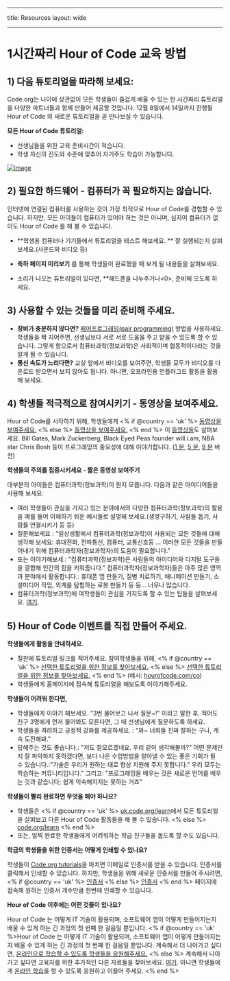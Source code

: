 * * *

title: Resources layout: wide

* * *

# 1시간짜리 Hour of Code 교육 방법

## 1) 다음 튜토리얼을 따라해 보세요:

Code.org는 나이에 상관없이 모든 학생들이 즐겁게 배울 수 있는 한 시간짜리 튜토리얼을 다양한 파트너들과 함께 만들어 제공할 것입니다. 12월 8일에서 14일까지 진행될 Hour of Code 의 새로운 튜토리얼을 곧 만나보실 수 있습니다.

**모든 Hour of Code 튜토리얼:**

  * 선생님들을 위한 교육 준비시간이 적습니다.
  * 학생 자신의 진도와 수준에 맞추어 자기주도 학습이 가능합니다.

[![image](http://code.org/images/tutorials.png)](http://code.org/learn)

## 2) 필요한 하드웨어 - 컴퓨터가 꼭 필요하지는 않습니다.

인터넷에 연결된 컴퓨터를 사용하는 것이 가장 최적으로 Hour of Code를 경험할 수 있습니다. 하지만, 모든 아이들이 컴퓨터가 있어야 하는 것은 아니며, 심지어 컴퓨터가 없이도 Hour of Code 를 해 볼 수 있습니다. 

  * **학생용 컴퓨터나 기기들에서 튜토리얼을 테스트 해보세요. ** 잘 실행되는지 살펴보세요.(사운드와 비디오 등)
  * **축하 페이지 미리보기** 를 통해 학생들이 완료했을 때 보게 될 내용들을 살펴보세요. 
  * 소리가 나오는 튜토리얼이 있다면, **헤드폰을 나누주거나<0>, 준비해 오도록 하세요.</li> </ul> 
    
    ## 3) 사용할 수 있는 것들을 미리 준비해 주세요.
    
      * **장비가 충분하지 않다면?** [페어프로그래밍(pair programming)](http://www.ncwit.org/resources/pair-programming-box-power-collaborative-learning) 방법을 사용하세요. 학생들을 짝 지어주면, 선생님보다 서로 서로 도움을 주고 받을 수 있도록 할 수 있습니다. 그렇게 함으로서 컴퓨터과학(정보과학)은 사회적이며 협동적이다라는 것을 알게 될 수 있습니다.
      * **통신 속도가 느리다면?** 교실 앞에서 비디오를 보여주면, 학생들 모두가 비디오를 다운로드 받으면서 보지 않아도 됩니다. 아니면, 오프라인용 언플러그드 활동을 활용해 보세요. 
    
    ## 4) 학생들 적극적으로 참여시키기 - 동영상을 보여주세요.
    
    Hour of Code를 시작하기 위해, 학생들에게 <% if @country == 'uk' %> [동영상을 보여주세요.](https://www.youtube.com/watch?v=96B5-JGA9EQ) <% else %> [동영상을 보여주세요.](http://www.youtube.com/watch?v=FC5FbmsH4fw) <% end %> 이 [동영상들](http://youtube.com/codeorg)도 살펴보세요. Bill Gates, Mark Zuckerberg, Black Eyed Peas founder will.i.am, NBA star Chris Bosh 등이 프로그래밍의 중요성에 대해 이야기합니다. ([1 분](https://www.youtube.com/watch?v=qYZF6oIZtfc), [5 분](https://www.youtube.com/watch?v=nKIu9yen5nc), [9 분](https://www.youtube.com/watch?v=dU1xS07N-FA) 버전)
    
    **학생들의 주의를 집중시키세요 - 짧은 동영상 보여주기**
    
    대부분의 아이들은 컴퓨터과학(정보과학)이 뭔지 모릅니다. 다음과 같은 아이디어들을 사용해 보세요:
    
      * 여러 학생들이 관심을 가지고 있는 분야에서의 다양한 컴퓨터과학(정보과학)의 활용을 예를 들어 이해하기 쉬운 예시들로 설명해 보세요.(생명구하기, 사람들 돕기, 사람들 연결시키기 등 등)
      * 질문해보세요 : "일상생활에서 컴퓨터과학(정보과학)이 사용되는 모든 것들에 대해 생각해 보세요: 휴대전화, 전파통신, 컴퓨터, 교통신호등 ... 이러한 모든 것들을 만들어내기 위해 컴퓨터과학자(정보과학자)의 도움이 필요합니다."
      * 또는 이야기해보세.: "컴퓨터과학(정보과학)은 사람들의 아이디어와 디지털 도구들을 결합해 인간의 힘을 키워줍니다." 컴퓨터과학자(정보과학자)들은 아주 많은 영역과 분야에서 활동합니다.: 휴대폰 앱 만들기, 질병 치료하기, 애니메이션 만들기, 소셜미디어 작업, 외계를 탐험하는 로봇 만들기 등 등... 너무나 많습니다.
      * 컴퓨터과학(정보과학)에 여학생들이 관심을 가지도록 할 수 있는 팁들을 살펴보세요. [여기](http://code.org/girls). 
    
    ## 5) Hour of Code 이벤트를 직접 만들어 주세요.
    
    **학생들에게 활동을 안내하세요.**
    
      * 칠판에 튜토리얼 링크를 적어주세요. 참여학생들을 위해, <% if @country == 'uk' %> [선택한 튜토리얼을 위한 정보를 찾아보세요.](http://uk.code.org/learn) <% else %> [선택한 튜토리얼을 위한 정보를 찾아보세요.](http://code.org/learn) <% end %> (예시: [hourofcode.com/co](http://code.org/learn)) 
      * 학생들에게 홈페이지에 접속해 튜토리얼을 해보도록 이야기해주세요.
    
    **학생들이 어려워 한다면,**
    
      * 학생들에게 이야기 해보세요. "3번 물어보고 나서 질문~!" 이라고 말한 후, 적어도 친구 3명에게 먼저 물어봐도 모른다면, 그 때 선생님에게 질문하도록 하세요.
      * 학생들을 격려하고 긍정적 강화를 제공하세요. : "와~ 너희들 진짜 잘하는 구나, 계속 도전해봐."
      * 답해주는 것도 좋습니다.: "저도 잘모르겠네요. 우리 같이 생각해볼까?" 어떤 문제인지 잘 파악하지 못하겠다면, 보다 나은 수업방법을 알아낼 수 있는 좋은 기회가 될 수 있습니다.:"기술은 우리가 원하는 대로 항상 지원해 주지 못합니다." 우리 모두는 학습하는 커뮤니티입니다." 그리고: "프로그래밍을 배우는 것은 새로운 언어를 배우는 것과 같습니다; 쉽게 익숙해지지는 못하는 거죠"
    
    **학생들이 빨리 완료하면 무엇을 해야 하나요?**
    
      * 학생들은 <% if @country == 'uk' %> [uk.code.org/learn](http://uk.code.org/learn)에서 모든 튜토리얼을 살펴보고 다른 Hour of Code 활동들을 해 볼 수 있습니다. <% else %> [code.org/learn](http://code.org/learn) <% end %> 
      * 또는, 일찍 완료한 학생들에게 어려워하는 학급 친구들을 돕도록 할 수도 있습니다.
    
    **학급의 학생들을 위한 인증서는 어떻게 인쇄할 수 있나요?**
    
    학생들이 [Code.org tutorials](http://studio.code.org)을 마치면 이메일로 인증서를 받을 수 있습니다. 인증서를 클릭해서 인쇄할 수 있습니다. 하지만, 학생들을 위해 새로운 인증서를 만들어 주시려면, <% if @country == 'uk' %> [인증서](http://uk.code.org/certificates) <% else %> [인증서](http://code.org/certificates) <% end %> 페이지에 접속해 원하는 인증서 개수만큼 한번에 인쇄할 수 있습니다.
    
    **Hour of Code 이후에는 어떤 것들이 있나요?**
    
    Hour of Code 는 어떻게 IT 기술이 활용되며, 소프트웨어 앱이 어떻게 만들어지는지 배울 수 있게 하는 긴 과정의 첫 번째 한 걸음일 뿐입니다. <% if @country == 'uk' %>Hour of Code 는 어떻게 IT 기술이 활용되며, 소프트웨어 앱이 어떻게 만들어지는지 배울 수 있게 하는 긴 과정의 첫 번째 한 걸음일 뿐입니다. 계속해서 더 나아가고 싶다면, [온라인으로 학습할 수 있도록 학생들을 응원해주세요.](http://uk.code.org/learn/beyond) <% else %> 계속해서 나아가고 싶다면 교육자를 위한 추가적인 다른 자료들을 찾아보세요. [여기](http://code.org/educate). 아니면 학생들에게 [온라인 학습](http://code.org/learn/beyond)을 할 수 있도록 응원하고 이끌어 주세요. <% end %>